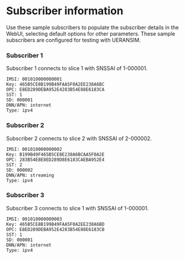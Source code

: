 # Subscriber information
Use these sample subscribers to populate the subscriber details in the WebUI, selecting default options for other parameters. These sample subscribers are configured for testing with UERANSIM.

### Subscriber 1

Subscriber 1 connects to slice 1 with SNSSAI of 1-000001.

    IMSI: 001010000000001
    Key: 465B5CE8B199B49FAA5F0A2EE238A6BC
    OPC: E8ED289DEBA952E4283B54E88E6183CA
    SST: 1
    SD: 000001
    DNN/APN: internet
    Type: ipv4

### Subscriber 2

Subscriber 2 connects to slice 2 with SNSSAI of 2-000002.

    IMSI: 001010000000002
    Key: B199B49F465B5CE8E238A6BCAA5F0A2E
    OPC: 283B54E8E8ED289D8E6183CAEBA952E4
    SST: 2
    SD: 000002
    DNN/APN: streaming
    Type: ipv4

### Subscriber 3

Subscriber 3 connects to slice 1 with SNSSAI of 1-000001.

    IMSI: 001010000000003
    Key: 465B5CE8B199B49FAA5F0A2EE238A6BD
    OPC: E8ED289DEBA952E4283B54E88E6183CB
    SST: 1
    SD: 000001
    DNN/APN: internet
    Type: ipv4


